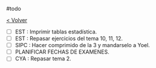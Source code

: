 #todo

[< Volver](Tareas)

- [ ] EST : Imprimir tablas estadística.
- [ ] EST : Repasar ejercicios del tema 10, 11, 12.
- [ ] SIPC : Hacer comprimido de la 3 y mandarselo a Yoel.
- [ ] PLANIFICAR FECHAS DE EXAMENES.
- [ ] CYA : Repasar tema 2.